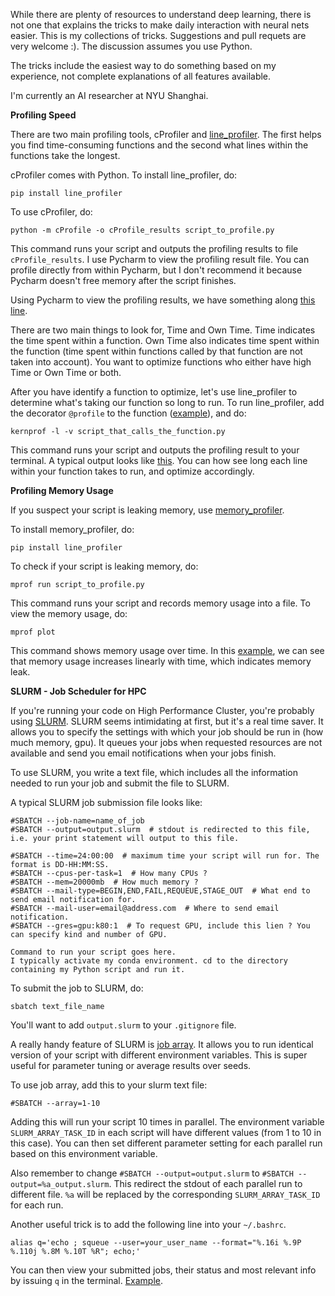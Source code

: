 While there are plenty of resources to understand deep learning, there is not one that explains the tricks to make daily interaction with neural nets easier. This is my collections of tricks. Suggestions and pull requets are very welcome :). The discussion assumes you use Python.

The tricks include the easiest way to do something based on my experience, not complete explanations of all features available.

I'm currently an AI researcher at NYU Shanghai.

**Profiling Speed**

There are two main profiling tools, cProfiler and [line_profiler](https://github.com/rkern/line_profiler). The first helps you find time-consuming functions and the second what lines within the functions take the longest.

cProfiler comes with Python. To install line_profiler, do: 

`pip install line_profiler`

To use cProfiler, do: 

`python -m cProfile -o cProfile_results script_to_profile.py` 

This command runs your script and outputs the profiling results to file `cProfile_results`. I use Pycharm to view the profiling result file. You can profile directly from within Pycharm, but I don't recommend it because Pycharm doesn't free memory after the script finishes.

Using Pycharm to view the profiling results, we have something along [this line](https://i.imgur.com/Fr4RIps.png?1).

There are two main things to look for, Time and Own Time. Time indicates the time spent within a function. Own Time also indicates time spent within the function (time spent within functions called by that function are not taken into account). You want to optimize functions who either have high Time or Own Time or both.

After you have identify a function to optimize, let's use line_profiler to determine what's taking our function so long to run. To run line_profiler, add the decorator `@profile` to the function ([example](https://i.imgur.com/mOQ6h5q.png)), and do:

`kernprof -l -v script_that_calls_the_function.py`

This command runs your script and outputs the profiling result to your terminal. A typical output looks like [this](https://i.imgur.com/bAEfjcU.png). You can how see long each line within your function takes to run, and optimize accordingly.
  
**Profiling Memory Usage**

If you suspect your script is leaking memory, use [memory_profiler](https://github.com/fabianp/memory_profiler).

To install memory_profiler, do: 

`pip install line_profiler`

To check if your script is leaking memory, do:

`mprof run script_to_profile.py`

This command runs your script and records memory usage into a file. To view the memory usage, do:
 
`mprof plot`

This command shows memory usage over time. In this [example](https://i.imgur.com/5TuHdct.png), we can see that memory usage increases linearly with time, which indicates memory leak.

**SLURM - Job Scheduler for HPC**

If you're running your code on High Performance Cluster, you're probably using [SLURM](https://slurm.schedmd.com/). SLURM seems intimidating at first, but it's a real time saver. It allows you to specify the settings with which your job should be run in (how much memory, gpu). It queues your jobs when requested resources are not available and send you email notifications when your jobs finish.

To use SLURM, you write a text file, which includes all the information needed to run your job and submit the file to SLURM.

A typical SLURM job submission file looks like:

```#!/bin/sh -l
#SBATCH --job-name=name_of_job
#SBATCH --output=output.slurm  # stdout is redirected to this file, i.e. your print statement will output to this file.

#SBATCH --time=24:00:00  # maximum time your script will run for. The format is DD-HH:MM:SS.
#SBATCH --cpus-per-task=1  # How many CPUs ?
#SBATCH --mem=20000mb  # How much memory ?
#SBATCH --mail-type=BEGIN,END,FAIL,REQUEUE,STAGE_OUT  # What end to send email notification for. 
#SBATCH --mail-user=email@address.com  # Where to send email notification.
#SBATCH --gres=gpu:k80:1  # To request GPU, include this lien ? You can specify kind and number of GPU.

Command to run your script goes here. 
I typically activate my conda environment. cd to the directory containing my Python script and run it.
```

To submit the job to SLURM, do:

`sbatch text_file_name`

You'll want to add `output.slurm` to your `.gitignore` file.

A really handy feature of SLURM is [job array](https://slurm.schedmd.com/job_array.html). It allows you to run identical version of your script with different environment variables. This is super useful for parameter tuning or average results over seeds.

To use job array, add this to your slurm text file:

`#SBATCH --array=1-10`

Adding this will run your script 10 times in parallel. The environment variable `SLURM_ARRAY_TASK_ID` in each script will have different values (from 1 to 10 in this case). You can then set different parameter setting for each parallel run based on this environment variable.

Also remember to change `#SBATCH --output=output.slurm` to `#SBATCH --output=%a_output.slurm`. This redirect the stdout of each parallel run to different file. `%a` will be replaced by the corresponding `SLURM_ARRAY_TASK_ID` for each run.

Another useful trick is to add the following line into your `~/.bashrc`.

`alias q='echo ; squeue --user=your_user_name --format="%.16i %.9P %.110j %.8M %.10T %R"; echo;'`

You can then view your submitted jobs, their status and most relevant info by issuing `q` in the terminal. [Example](https://i.imgur.com/MKgDK0M.png).